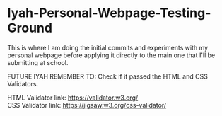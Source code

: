 # Iyah-Personal-Webpage-Testing-Ground
This is where I am doing the initial commits and experiments with my personal webpage before applying it directly to the main one that I'll be submitting at school. 

FUTURE IYAH REMEMBER TO: Check if it passed the HTML and CSS Validators.  

HTML Validator link: https://validator.w3.org/  
CSS Validator link: https://jigsaw.w3.org/css-validator/
